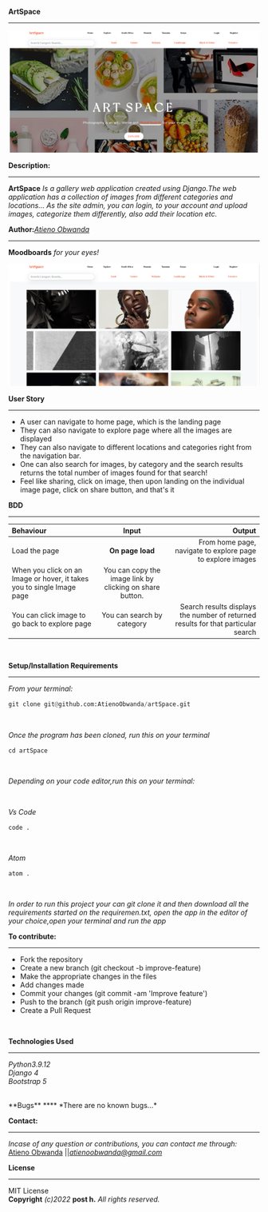 **ArtSpace** 
****
![Alt text](/projectScreenshot/hero.png?raw=true "Optional Title")

**Description:**
****
**ArtSpace** *Is a gallery web application created using Django.The web application has a collection of images from different categories and locations... As the site admin, you can login, to your account and upload images, categorize them differently, also add their location etc.* </br> 

**Author:***[Atieno Obwanda](https://github.com/AtienoObwanda)* 
****
**Moodboards** *for your eyes!*
<!-- Screenshots -->
![Alt text](/projectScreenshot/mood.png?raw=true "Optional Title")


<!-- **Live link:**  *https://blogvolution.herokuapp.com/* <br /> -->


**User Story** <br/>
****

* A user can navigate to home page, which is the landing page <br/>
* They can also navigate to explore page where all the images are displayed<br/>
* They can also navigate to different locations and categories right from the navigation bar. <br/>
* One can also search for images, by category and the search results returns the total number of images found for that search!<br/>
* Feel like sharing, click on image, then upon landing on the individual image page, click on share button, and that's it <br/>

**BDD** <br/>
****
| Behaviour | Input | Output |
| :---------------- | :---------------: | ------------------: |
| Load the page | **On page load** | From home page, navigate to explore page to explore images|
| When you click on an Image or hover, it takes you to single Image page| You can copy the image link by clicking on share button.|
| You can click image to go back to explore page| You can search by category | Search results displays the number of returned results for that particular search| 

<!-- | For returning users, you can Login | **email** and **password** | Then you are redirected to the home page with post. Also, you can comment on all posts... If you're post author, you can delete any comment on your post! If you are post author, you can also delete it...|
| Select comment icon | **Comment Icon** | Redirects you to a page where you can input your comment, as much as you want| -->
<br/>

**Setup/Installation Requirements** 
****
*From your terminal:* <br />
```py
git clone git@github.com:AtienoObwanda/artSpace.git
```
<br />

*Once the program has been cloned, run this on your terminal* <br />

```
cd artSpace
```

<br />

*Depending on your code editor,run this on your terminal:* <br />

<br />

*Vs Code* <br />

```
code .
```
<br />

*Atom* <br />
```
atom .
```
<br />


*In order to run this project your can git clone it and then download all the requirements started on the requiremen.txt, open the app in the editor of your choice,open your terminal and run the  app*
<br />

**To contribute:**
****
* Fork the repository
* Create a new branch (git checkout -b improve-feature)
* Make the appropriate changes in the files
* Add changes made
* Commit your changes (git commit -am 'Improve feature')
* Push to the branch (git push origin improve-feature)
* Create a Pull Request

<br/>

**Technologies Used** <br/>
****

*Python3.9.12*<br />
*Django 4*<br />
*Bootstrap 5*<br />

<br/>
**Bugs**
****
*There are no known bugs...*


**Contact:**
****

*Incase of any question or contributions, you can contact me through:*
 [Atieno Obwanda](https://github.com/AtienoObwanda) ||*atienoobwanda@gmail.com* </br>


**License**
****
MIT License <br/>
**Copyright** *(c)2022* **post h.** *All rights reserved.*

